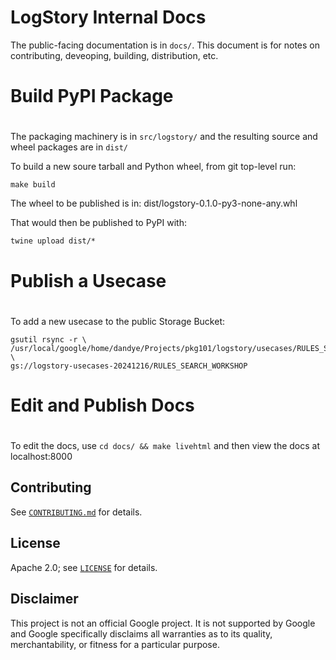 # LogStory Internal Docs

The public-facing documentation is in `docs/`. This document is for notes on contributing, deveoping, building, distribution, etc.

#
# Build PyPI Package
#

The packaging machinery is in `src/logstory/` and the resulting source and wheel packages are in `dist/`

To build a new soure tarball and Python wheel, from git top-level run:
```
make build
```

The wheel to be published is in: dist/logstory-0.1.0-py3-none-any.whl

That would then be published to PyPI with:
```
twine upload dist/*
```

#
# Publish a Usecase
#

To add a new usecase to the public Storage Bucket:
```
gsutil rsync -r \
/usr/local/google/home/dandye/Projects/pkg101/logstory/usecases/RULES_SEARCH_WORKSHOP \
gs://logstory-usecases-20241216/RULES_SEARCH_WORKSHOP
```

#
# Edit and Publish Docs
#

To edit the docs, use `cd docs/ && make livehtml` and then view the docs at localhost:8000

## Contributing

See [`CONTRIBUTING.md`](CONTRIBUTING.md) for details.

## License

Apache 2.0; see [`LICENSE`](LICENSE) for details.

## Disclaimer

This project is not an official Google project. It is not supported by
Google and Google specifically disclaims all warranties as to its quality,
merchantability, or fitness for a particular purpose.
